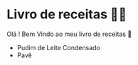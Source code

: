 # Livro de receitas :man_cook:



Olá ! Bem Vindo ao meu livro de receitas :wave:

- Pudim de Leite Condensado 
- Pavê
